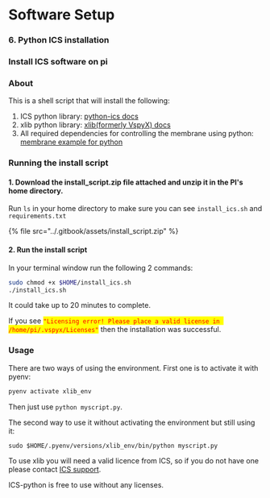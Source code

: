 # Software Setup

### 6. Python ICS installation <a href="#c893" id="c893"></a>

### Install ICS software on pi

### About

This is a shell script that will install the following:

1. ICS python library: [python-ics docs](https://python-ics.readthedocs.io/en/master/)
2. xlib python library: [xlib(formerly VspyX) docs](https://docs.intrepidcs.net/vspyx/release/intro.html)
3. All required dependencies for controlling the membrane using python: [membrane example for python](https://docs.intrepidcs.com/neovi-pi/control-membrane-leds-and-trigger-button)

### Running the install script

#### 1. Download the install\_script.zip file attached and unzip it in the PI's home directory.

Run `ls` in your home directory to make sure you can see `install_ics.sh` and `requirements.txt`

{% file src="../.gitbook/assets/install_script.zip" %}

#### 2. Run the install script

In your terminal window run the following 2 commands:

```sh
sudo chmod +x $HOME/install_ics.sh
./install_ics.sh
```

It could take up to 20 minutes to complete.

If you see <mark style="color:red;">`"Licensing error! Please place a valid license in /home/pi/.vspyx/Licenses"`</mark> then the installation was successful.

### Usage

There are two ways of using the environment. First one is to activate it with pyenv:

```sh
pyenv activate xlib_env
```

Then just use `python myscript.py`.

The second way to use it without activating the environment but still using it:

```shell
sudo $HOME/.pyenv/versions/xlib_env/bin/python myscript.py
```

To use xlib you will need a valid licence from ICS, so if you do not have one please contact [ICS support](mailto:icssupport@intrepidcs.com).

ICS-python is free to use without any licenses.
